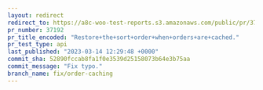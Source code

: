 ```yaml
---
layout: redirect
redirect_to: https://a8c-woo-test-reports.s3.amazonaws.com/public/pr/37192/api/index.html
pr_number: 37192
pr_title_encoded: "Restore+the+sort+order+when+orders+are+cached."
pr_test_type: api
last_published: "2023-03-14 12:29:48 +0000"
commit_sha: 52890fccab8fa1f0e3539d25158073b64e3b75aa
commit_message: "Fix typo."
branch_name: fix/order-caching
---
```

